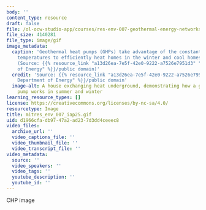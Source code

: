 ```yaml
---
body: ''
content_type: resource
draft: false
file: /ol-ocw-studio-app/courses/res-env-007-geothermal-energy-networks-transforming-our-thermal-energy-system-january-iap-2025/mitres_env_007_iap25.gif
file_size: 4140281
file_type: image/gif
image_metadata:
  caption: 'Geothermal heat pumps (GHPs) take advantage of the constant underground
    temperatures to efficiently heat homes in the winter and cool homes in the summer.
    (Source: {{% resource_link "a13d26ea-7e5f-42e0-9222-a7526e7951d3" "U.S. Department
    of Energy" %}}/public domain)'
  credit: 'Source: {{% resource_link "a13d26ea-7e5f-42e0-9222-a7526e7951d3" "U.S.
    Department of Energy" %}}/public domain'
  image-alt: A house exchanging heat underground, demonstrating how a geothermal heat
    pump works in summer and winter
learning_resource_types: []
license: https://creativecommons.org/licenses/by-nc-sa/4.0/
resourcetype: Image
title: mitres_env_007_iap25.gif
uid: d1966cfa-db97-47a2-ad23-7d3dd4ceeec8
video_files:
  archive_url: ''
  video_captions_file: ''
  video_thumbnail_file: ''
  video_transcript_file: ''
video_metadata:
  source: ''
  video_speakers: ''
  video_tags: ''
  youtube_description: ''
  youtube_id: ''
---
```

CHP image